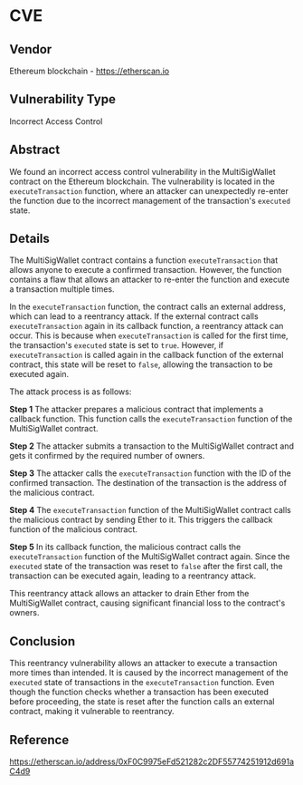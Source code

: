 # CVE
## Vendor
Ethereum blockchain - https://etherscan.io

## Vulnerability Type
Incorrect Access Control

## Abstract
We found an incorrect access control vulnerability in the MultiSigWallet contract on the Ethereum blockchain. The vulnerability is located in the `executeTransaction` function, where an attacker can unexpectedly re-enter the function due to the incorrect management of the transaction's `executed` state.

## Details
The MultiSigWallet contract contains a function `executeTransaction` that allows anyone to execute a confirmed transaction. However, the function contains a flaw that allows an attacker to re-enter the function and execute a transaction multiple times.

In the `executeTransaction` function, the contract calls an external address, which can lead to a reentrancy attack. If the external contract calls `executeTransaction` again in its callback function, a reentrancy attack can occur. This is because when `executeTransaction` is called for the first time, the transaction's `executed` state is set to `true`. However, if `executeTransaction` is called again in the callback function of the external contract, this state will be reset to `false`, allowing the transaction to be executed again.

The attack process is as follows:

**Step 1** The attacker prepares a malicious contract that implements a callback function. This function calls the `executeTransaction` function of the MultiSigWallet contract.

**Step 2** The attacker submits a transaction to the MultiSigWallet contract and gets it confirmed by the required number of owners.

**Step 3** The attacker calls the `executeTransaction` function with the ID of the confirmed transaction. The destination of the transaction is the address of the malicious contract.

**Step 4** The `executeTransaction` function of the MultiSigWallet contract calls the malicious contract by sending Ether to it. This triggers the callback function of the malicious contract.

**Step 5** In its callback function, the malicious contract calls the `executeTransaction` function of the MultiSigWallet contract again. Since the `executed` state of the transaction was reset to `false` after the first call, the transaction can be executed again, leading to a reentrancy attack.

This reentrancy attack allows an attacker to drain Ether from the MultiSigWallet contract, causing significant financial loss to the contract's owners.

## Conclusion
This reentrancy vulnerability allows an attacker to execute a transaction more times than intended. It is caused by the incorrect management of the `executed` state of transactions in the `executeTransaction` function. Even though the function checks whether a transaction has been executed before proceeding, the state is reset after the function calls an external contract, making it vulnerable to reentrancy.

## Reference
https://etherscan.io/address/0xF0C9975eFd521282c2DF55774251912d691aC4d9
